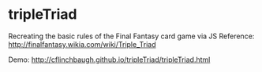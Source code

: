 # tripleTriad
Recreating the basic rules of the Final Fantasy card game via JS
Reference: http://finalfantasy.wikia.com/wiki/Triple_Triad

Demo: http://cflinchbaugh.github.io/tripleTriad/tripleTriad.html